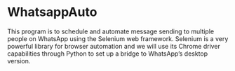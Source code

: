 # WhatsappAuto
This program is to schedule and automate message sending to multiple people on WhatsApp using the Selenium web framework.
Selenium is a very powerful library for browser automation and we will use its Chrome driver capabilities through Python
to set up a bridge to WhatsApp’s desktop version.
